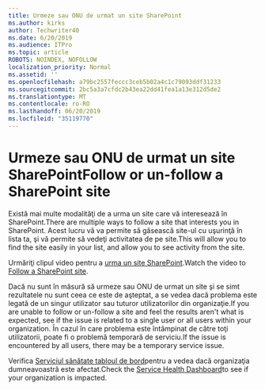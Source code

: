 ```yaml
---
title: Urmeze sau ONU de urmat un site SharePoint
ms.author: kirks
author: Techwriter40
ms.date: 6/20/2019
ms.audience: ITPro
ms.topic: article
ROBOTS: NOINDEX, NOFOLLOW
localization_priority: Normal
ms.assetid: ''
ms.openlocfilehash: a79bc2557feccc3ceb5b02a4c1c79093ddf31233
ms.sourcegitcommit: 2bc5a3a7cfdc2b43ea22dd41fea1a13e312d5de2
ms.translationtype: MT
ms.contentlocale: ro-RO
ms.lasthandoff: 06/20/2019
ms.locfileid: "35119770"
---
```

# <a name="follow-or-un-follow-a-sharepoint-site"></a><span data-ttu-id="9742f-102">Urmeze sau ONU de urmat un site SharePoint</span><span class="sxs-lookup"><span data-stu-id="9742f-102">Follow or un-follow a SharePoint site</span></span>

<span data-ttu-id="9742f-103">Există mai multe modalităţi de a urma un site care vă interesează în SharePoint.</span><span class="sxs-lookup"><span data-stu-id="9742f-103">There are multiple ways to follow a site that interests you in SharePoint.</span></span> <span data-ttu-id="9742f-104">Acest lucru vă va permite să găsească site-ul cu uşurinţă în lista ta, şi vă permite să vedeţi activitatea de pe site.</span><span class="sxs-lookup"><span data-stu-id="9742f-104">This will allow you to find the site easily in your list, and allow you to see activity from the site.</span></span> 

<span data-ttu-id="9742f-105">Urmăriţi clipul video pentru a [urma un site SharePoint](https://support.office.com/en-us/article/Video-Follow-a-SharePoint-site-33DB6FA5-9528-45D7-BCC7-F9C1FAAACAE0).</span><span class="sxs-lookup"><span data-stu-id="9742f-105">Watch the video to [Follow a SharePoint site](https://support.office.com/en-us/article/Video-Follow-a-SharePoint-site-33DB6FA5-9528-45D7-BCC7-F9C1FAAACAE0).</span></span> 

<span data-ttu-id="9742f-106">Dacă nu sunt în măsură să urmeze sau ONU de urmat un site şi se simt rezultatele nu sunt ceea ce este de aşteptat, a se vedea dacă problema este legată de un singur utilizator sau tuturor utilizatorilor din organizaţie.</span><span class="sxs-lookup"><span data-stu-id="9742f-106">If you are unable to follow or un-follow a site and feel the results aren't what is expected, see if the issue is related to a single user or all users within your organization.</span></span> <span data-ttu-id="9742f-107">În cazul în care problema este întâmpinat de către toţi utilizatorii, poate fi o problemă temporară de serviciu.</span><span class="sxs-lookup"><span data-stu-id="9742f-107">If the issue is encountered by all users, there may be a temporary service issue.</span></span> 

<span data-ttu-id="9742f-108">Verifica [Serviciul sănătate tabloul de bord](https://admin.microsoft.com/AdminPortal/Home#/servicehealth)pentru a vedea dacă organizaţia dumneavoastră este afectat.</span><span class="sxs-lookup"><span data-stu-id="9742f-108">Check the [Service Health Dashboard](https://admin.microsoft.com/AdminPortal/Home#/servicehealth)to see if your organization is impacted.</span></span>
